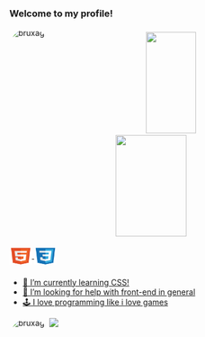 ### Welcome to my profile!

<div>
  <img align="left" alt="bruxagif" height="150" style="border-radius:50px;" src="https://cdn.discordapp.com/attachments/204103228269264896/970122962470576138/Sprite-0001.gif">
</div>

###

<div align="center">
  <a href="https://github.com/wesleyalmeidasilva">
  <img height="180em" width="42%" src="https://github-readme-stats.vercel.app/api?username=wesleyalmeidasilva&show_icons=true&theme=dracula&include_all_commits=true&count_private=true"/>
  <img height="180em" width="50%" src="https://github-readme-stats.vercel.app/api/top-langs/?username=wesleyalmeidasilva&layout=compact&langs_count=7&theme=dracula"/>
</div>

<div style="display: inline_block"><br>
  <img align="center" alt="HTML" height="30" width="40" src="https://raw.githubusercontent.com/devicons/devicon/master/icons/html5/html5-original.svg">
  <img align="center" alt="CSS" height="30" width="40" src="https://raw.githubusercontent.com/devicons/devicon/master/icons/css3/css3-original.svg">
</div>
  
###

- 🌱 I’m currently learning CSS!
- 🤔 I’m looking for help with front-end in general
- 🕹️ I love programming like i love games

<div> 
  <a href="https://www.instagram.com/sr.nkens/" target="_blank"><img src="https://img.shields.io/badge/-Instagram-%23E4405F?style=for-the-badge&logo=instagram&logoColor=white" target="_blank" ></a>
  <img align="left" alt="bruxagif" height="150" style="border-radius:50px;" src="https://cdn.discordapp.com/attachments/204103228269264896/970122962470576138/Sprite-0001.gif">
</div>
